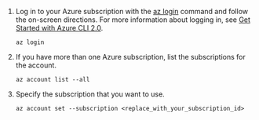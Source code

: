 1. Log in to your Azure subscription with the [az login](/cli/azure/#login) command and follow the on-screen directions. For more information about logging in, see [Get Started with Azure CLI 2.0](/cli/azure/get-started-with-azure-cli).

   ```azurecli
   az login
   ```
2. If you have more than one Azure subscription, list the subscriptions for the account.

   ```azurecli
   az account list --all
   ```
3. Specify the subscription that you want to use.

   ```azurecli
   az account set --subscription <replace_with_your_subscription_id>
   ```